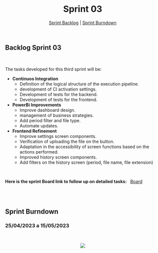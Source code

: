 
<h1 align="center">Sprint 03</h1>

<p align="center">
 <a href="#backlog-sprint-03">Sprint Backlog</a> |  <a href="#sprint-burndown">Sprint Burndown</a>
</p>

<br>

## Backlog Sprint 03
<br>

The tasks developed for this third sprint will be:


- **Continuos Integration**
    * Definition of the logical structure of the execution pipeline.
    * development of CI activation settings.
    * Development of tests for the backend.
    * Development of tests for the frontend.
- **PowerBi Improvements**
    * Improve dashboard design.
    * management of business strategies.
    * Add period filter and file type.
    * Automate updates.
- **Frontend Refinement**
    * Improve settings screen components.
    * Verification of uploading the file on the button.
    * Adaptation in the accessibility of screen functions based on the actions performed.
    * Improved history screen components.
    * Add filters on the history screen (period, file name, file extension)
    
<br>
 
**Here is the sprint Board link to follow up on detailed tasks:** &nbsp; [Board](https://github.com/orgs/PhatomFatec/projects/4/views/1?visibleFields=%5B%22Title%22%2C%22Assignees%22%2C%22Status%22%2C%22Labels%22%2C%22Milestone%22%5D)
  
<br>


<br>

## Sprint Burndown

### 25/04/2023 a 15/05/2023
<br>

<p align="center"> 
<img src="https://media.discordapp.net/attachments/887890002741170176/1105288990636130377/burndown.jpg?width=1002&height=562"/> <br>
</p>

<br>
